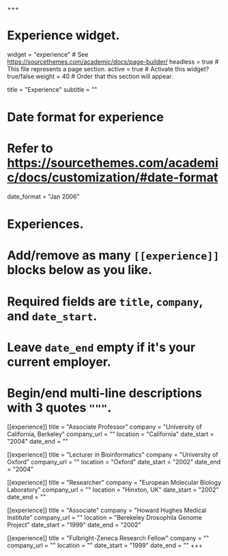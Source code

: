 +++
# Experience widget.
widget = "experience"  # See https://sourcethemes.com/academic/docs/page-builder/
headless = true  # This file represents a page section.
active = true  # Activate this widget? true/false
weight = 40  # Order that this section will appear.

title = "Experience"
subtitle = ""

# Date format for experience
#   Refer to https://sourcethemes.com/academic/docs/customization/#date-format
date_format = "Jan 2006"

# Experiences.
#   Add/remove as many `[[experience]]` blocks below as you like.
#   Required fields are `title`, `company`, and `date_start`.
#   Leave `date_end` empty if it's your current employer.
#   Begin/end multi-line descriptions with 3 quotes `"""`.

[[experience]]
  title = "Associate Professor"
  company = "University of California, Berkeley"
  company_url = ""
  location = "California"
  date_start = "2004"
  date_end = ""

[[experience]]
  title = "Lecturer in Bioinformatics"
  company = "University of Oxford"
  company_url = ""
  location = "Oxford"
  date_start = "2002"
  date_end = "2004"

[[experience]]
  title = "Researcher"
  company = "European Molecular Biology Laboratory"
  company_url = ""
  location = "Hinxton, UK"
  date_start = "2002"
  date_end = ""

[[experience]]
  title = "Associate"
  company = "Howard Hughes Medical Institute"
  company_url = ""
  location = "Berekeley Drosophila Genome Project"
  date_start = "1999"
  date_end = "2002"

[[experience]]
  title = "Fulbright-Zeneca Research Fellow"
  company = ""
  company_url = ""
  location = ""
  date_start = "1999"
  date_end = ""
+++
